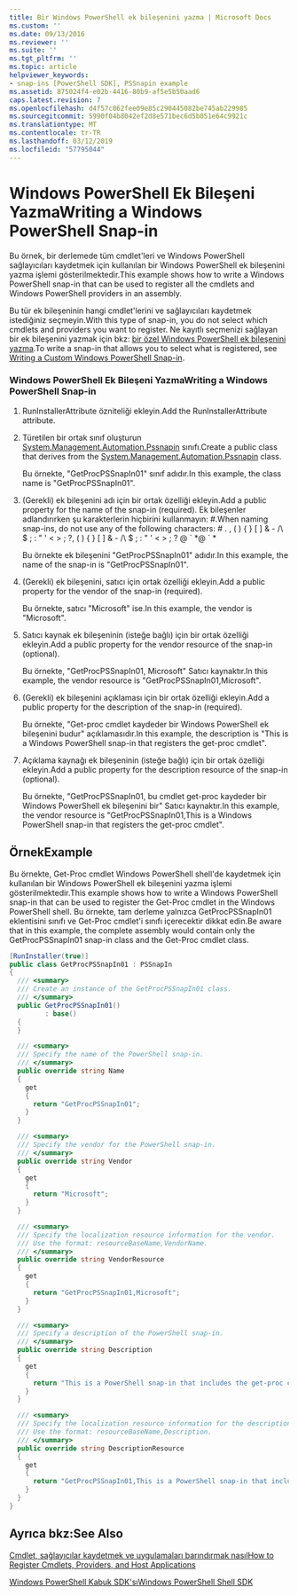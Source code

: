 ```yaml
---
title: Bir Windows PowerShell ek bileşenini yazma | Microsoft Docs
ms.custom: ''
ms.date: 09/13/2016
ms.reviewer: ''
ms.suite: ''
ms.tgt_pltfrm: ''
ms.topic: article
helpviewer_keywords:
- snap-ins [PowerShell SDK], PSSnapin example
ms.assetid: 875024f4-e02b-4416-80b9-af5e5b50aad6
caps.latest.revision: 7
ms.openlocfilehash: d4f57c062fee09e85c290445082be745ab229985
ms.sourcegitcommit: 5990f04b8042ef2d8e571bec6d5b051e64c9921c
ms.translationtype: MT
ms.contentlocale: tr-TR
ms.lasthandoff: 03/12/2019
ms.locfileid: "57795044"
---
```

# <a name="writing-a-windows-powershell-snap-in"></a><span data-ttu-id="3e694-102">Windows PowerShell Ek Bileşeni Yazma</span><span class="sxs-lookup"><span data-stu-id="3e694-102">Writing a Windows PowerShell Snap-in</span></span>

<span data-ttu-id="3e694-103">Bu örnek, bir derlemede tüm cmdlet'leri ve Windows PowerShell sağlayıcıları kaydetmek için kullanılan bir Windows PowerShell ek bileşenini yazma işlemi gösterilmektedir.</span><span class="sxs-lookup"><span data-stu-id="3e694-103">This example shows how to write a Windows PowerShell snap-in that can be used to register all the cmdlets and Windows PowerShell providers in an assembly.</span></span>

<span data-ttu-id="3e694-104">Bu tür ek bileşeninin hangi cmdlet'lerini ve sağlayıcıları kaydetmek istediğiniz seçmeyin.</span><span class="sxs-lookup"><span data-stu-id="3e694-104">With this type of snap-in, you do not select which cmdlets and providers you want to register.</span></span> <span data-ttu-id="3e694-105">Ne kayıtlı seçmenizi sağlayan bir ek bileşenini yazmak için bkz: [bir özel Windows PowerShell ek bileşenini yazma](./writing-a-custom-windows-powershell-snap-in.md).</span><span class="sxs-lookup"><span data-stu-id="3e694-105">To write a snap-in that allows you to select what is registered, see [Writing a Custom Windows PowerShell Snap-in](./writing-a-custom-windows-powershell-snap-in.md).</span></span>

### <a name="writing-a-windows-powershell-snap-in"></a><span data-ttu-id="3e694-106">Windows PowerShell Ek Bileşeni Yazma</span><span class="sxs-lookup"><span data-stu-id="3e694-106">Writing a Windows PowerShell Snap-in</span></span>

1. <span data-ttu-id="3e694-107">RunInstallerAttribute özniteliği ekleyin.</span><span class="sxs-lookup"><span data-stu-id="3e694-107">Add the RunInstallerAttribute attribute.</span></span>

2. <span data-ttu-id="3e694-108">Türetilen bir ortak sınıf oluşturun [System.Management.Automation.Pssnapin](/dotnet/api/System.Management.Automation.PSSnapIn) sınıfı.</span><span class="sxs-lookup"><span data-stu-id="3e694-108">Create a public class that derives from the [System.Management.Automation.Pssnapin](/dotnet/api/System.Management.Automation.PSSnapIn) class.</span></span>

    <span data-ttu-id="3e694-109">Bu örnekte, "GetProcPSSnapIn01" sınıf adıdır.</span><span class="sxs-lookup"><span data-stu-id="3e694-109">In this example, the class name is "GetProcPSSnapIn01".</span></span>

3. <span data-ttu-id="3e694-110">(Gerekli) ek bileşenini adı için bir ortak özelliği ekleyin.</span><span class="sxs-lookup"><span data-stu-id="3e694-110">Add a public property for the name of the snap-in (required).</span></span> <span data-ttu-id="3e694-111">Ek bileşenler adlandırırken şu karakterlerin hiçbirini kullanmayın: #.</span><span class="sxs-lookup"><span data-stu-id="3e694-111">When naming snap-ins, do not use any of the following characters: # .</span></span> <span data-ttu-id="3e694-112">, ( ) { } [ ] & - /\ $ ; : " ' \< > ; ?</span><span class="sxs-lookup"><span data-stu-id="3e694-112">, ( ) { } [ ] & - /\ $ ; : " ' \< > ; ?</span></span> <span data-ttu-id="3e694-113">@ \` \*</span><span class="sxs-lookup"><span data-stu-id="3e694-113">@ \` \*</span></span>

    <span data-ttu-id="3e694-114">Bu örnekte ek bileşenini "GetProcPSSnapIn01" adıdır.</span><span class="sxs-lookup"><span data-stu-id="3e694-114">In this example, the name of the snap-in is "GetProcPSSnapIn01".</span></span>

4. <span data-ttu-id="3e694-115">(Gerekli) ek bileşenini, satıcı için ortak özelliği ekleyin.</span><span class="sxs-lookup"><span data-stu-id="3e694-115">Add a public property for the vendor of the snap-in (required).</span></span>

    <span data-ttu-id="3e694-116">Bu örnekte, satıcı "Microsoft" ise.</span><span class="sxs-lookup"><span data-stu-id="3e694-116">In this example, the vendor is "Microsoft".</span></span>

5. <span data-ttu-id="3e694-117">Satıcı kaynak ek bileşeninin (isteğe bağlı) için bir ortak özelliği ekleyin.</span><span class="sxs-lookup"><span data-stu-id="3e694-117">Add a public property for the vendor resource of the snap-in (optional).</span></span>

    <span data-ttu-id="3e694-118">Bu örnekte, "GetProcPSSnapIn01, Microsoft" Satıcı kaynaktır.</span><span class="sxs-lookup"><span data-stu-id="3e694-118">In this example, the vendor resource is "GetProcPSSnapIn01,Microsoft".</span></span>

6. <span data-ttu-id="3e694-119">(Gerekli) ek bileşenini açıklaması için bir ortak özelliği ekleyin.</span><span class="sxs-lookup"><span data-stu-id="3e694-119">Add a public property for the description of the snap-in (required).</span></span>

    <span data-ttu-id="3e694-120">Bu örnekte, "Get-proc cmdlet kaydeder bir Windows PowerShell ek bileşenini budur" açıklamasıdır.</span><span class="sxs-lookup"><span data-stu-id="3e694-120">In this example, the description is "This is a Windows PowerShell snap-in that registers the get-proc cmdlet".</span></span>

7. <span data-ttu-id="3e694-121">Açıklama kaynağı ek bileşeninin (isteğe bağlı) için bir ortak özelliği ekleyin.</span><span class="sxs-lookup"><span data-stu-id="3e694-121">Add a public property for the description resource of the snap-in (optional).</span></span>

    <span data-ttu-id="3e694-122">Bu örnekte, "GetProcPSSnapIn01, bu cmdlet get-proc kaydeder bir Windows PowerShell ek bileşenini bir" Satıcı kaynaktır.</span><span class="sxs-lookup"><span data-stu-id="3e694-122">In this example, the vendor resource is "GetProcPSSnapIn01,This is a Windows PowerShell snap-in that registers the get-proc cmdlet".</span></span>

## <a name="example"></a><span data-ttu-id="3e694-123">Örnek</span><span class="sxs-lookup"><span data-stu-id="3e694-123">Example</span></span>

<span data-ttu-id="3e694-124">Bu örnekte, Get-Proc cmdlet Windows PowerShell shell'de kaydetmek için kullanılan bir Windows PowerShell ek bileşenini yazma işlemi gösterilmektedir.</span><span class="sxs-lookup"><span data-stu-id="3e694-124">This example shows how to write a Windows PowerShell snap-in that can be used to register the Get-Proc cmdlet in the Windows PowerShell shell.</span></span> <span data-ttu-id="3e694-125">Bu örnekte, tam derleme yalnızca GetProcPSSnapIn01 eklentisini sınıfı ve Get-Proc cmdlet'i sınıfı içerecektir dikkat edin.</span><span class="sxs-lookup"><span data-stu-id="3e694-125">Be aware that in this example, the complete assembly would contain only the GetProcPSSnapIn01 snap-in class and the Get-Proc cmdlet class.</span></span>

```csharp
[RunInstaller(true)]
public class GetProcPSSnapIn01 : PSSnapIn
{
  /// <summary>
  /// Create an instance of the GetProcPSSnapIn01 class.
  /// </summary>
  public GetProcPSSnapIn01()
         : base()
  {
  }

  /// <summary>
  /// Specify the name of the PowerShell snap-in.
  /// </summary>
  public override string Name
  {
    get
    {
      return "GetProcPSSnapIn01";
    }
  }

  /// <summary>
  /// Specify the vendor for the PowerShell snap-in.
  /// </summary>
  public override string Vendor
  {
    get
    {
      return "Microsoft";
    }
  }

  /// <summary>
  /// Specify the localization resource information for the vendor.
  /// Use the format: resourceBaseName,VendorName.
  /// </summary>
  public override string VendorResource
  {
    get
    {
      return "GetProcPSSnapIn01,Microsoft";
    }
  }

  /// <summary>
  /// Specify a description of the PowerShell snap-in.
  /// </summary>
  public override string Description
  {
    get
    {
      return "This is a PowerShell snap-in that includes the get-proc cmdlet.";
    }
  }

  /// <summary>
  /// Specify the localization resource information for the description.
  /// Use the format: resourceBaseName,Description.
  /// </summary>
  public override string DescriptionResource
  {
    get
    {
      return "GetProcPSSnapIn01,This is a PowerShell snap-in that includes the get-proc cmdlet.";
    }
  }
}
```

## <a name="see-also"></a><span data-ttu-id="3e694-126">Ayrıca bkz:</span><span class="sxs-lookup"><span data-stu-id="3e694-126">See Also</span></span>

[<span data-ttu-id="3e694-127">Cmdlet, sağlayıcılar kaydetmek ve uygulamaları barındırmak nasıl</span><span class="sxs-lookup"><span data-stu-id="3e694-127">How to Register Cmdlets, Providers, and Host Applications</span></span>](http://msdn.microsoft.com/en-us/a41e9054-29c8-40ab-bf2b-8ce4e7ec1c8c)

[<span data-ttu-id="3e694-128">Windows PowerShell Kabuk SDK'sı</span><span class="sxs-lookup"><span data-stu-id="3e694-128">Windows PowerShell Shell SDK</span></span>](../windows-powershell-reference.md)
